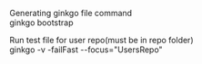 Generating ginkgo file command  
ginkgo bootstrap

Run test file for user repo(must be in repo folder)  
ginkgo -v -failFast --focus="UsersRepo" 